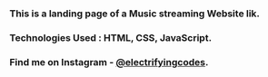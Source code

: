 ### This is a landing page of a Music streaming Website lik.

### Technologies Used : HTML, CSS, JavaScript.

### Find me on Instagram - [@electrifyingcodes][Instagram].

[Instagram]: https://www.instagram.com/electrifyingcodes
